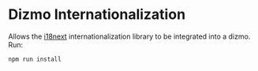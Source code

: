 # Dizmo Internationalization

Allows the [i18next](http://i18next.com/) internationalization library to be integrated into a dizmo. Run:
```
npm run install
```
